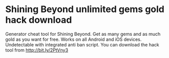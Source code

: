 # Shining Beyond unlimited gems gold hack download

Generator cheat tool for Shining Beyond. Get as many gems and as much gold as you want for free. Works on all Android and iOS devices. Undetectable with integrated anti ban script. You can download the hack tool from http://bit.ly/2PtVny3
